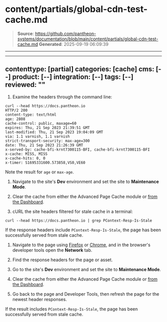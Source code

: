 # content/partials/global-cdn-test-cache.md

> **Source**: https://github.com/pantheon-systems/documentation/blob/main/content/partials/global-cdn-test-cache.md
> **Generated**: 2025-09-19 06:09:39

---

---
contenttype: [partial]
categories: [cache]
cms: [--]
product: [--]
integration: [--]
tags: [--]
reviewed: ""
---

<TabList>

<Tab title="Via Command Line" id="cli" active={true}>

1. Examine the headers through the command line:

  ```bash{outputLines: 2-20}
  curl --head https://docs.pantheon.io
  HTTP/2 200
  content-type: text/html
  age: 2808
  cache-control: public, maxage=60
  expires: Thu, 21 Sep 2023 21:39:51 GMT
  last-modified: Thu, 21 Sep 2023 19:04:09 GMT
  via: 1.1 varnish, 1.1 varnish
  strict-transport-security: max-age=300
  date: Thu, 21 Sep 2023 21:26:39 GMT
  x-served-by: cache-bfi-krnt7300115-BFI, cache-bfi-krnt7300115-BFI
  x-cache: MISS, MISS
  x-cache-hits: 0, 0
  x-timer: S1695331600.573858,VS0,VE60
  ```

  Note the result for `age` or `max-age`.

1. Navigate to the site's **Dev** environment and set the site to **Maintenance Mode**.

1. Clear the cache from either the Advanced Page Cache module or [from the Dashboard](/clear-caches#pantheon-dashboard).

1. cURL the site headers filtered for stale cache in a terminal:

  ```bash{promptUser: user}
  curl --head https://docs.pantheon.io | grep PContext-Resp-Is-Stale
  ```

  If the response headers include `PContext-Resp-Is-Stale`, the page has been successfully served from stale cache.

</Tab>

<Tab title="Via Web Browser" id="web-browser">

1. Navigate to the page using [Firefox](https://developer.mozilla.org/en-US/docs/Tools) or [Chrome](https://developer.chrome.com/docs/devtools/), and in the browser's developer tools open the **Network** tab.

1. Find the response headers for the page or asset.

1. Go to the site's **Dev** environment and set the site to **Maintenance Mode**.

1. Clear the cache from either the Advanced Page Cache module or [from the Dashboard](/clear-caches#pantheon-dashboard).

1. Go back to the page and Developer Tools, then refresh the page for the newest header responses.

  If the result includes `PContext-Resp-Is-Stale`, the page has been successfully served from stale cache.

</Tab>

</TabList>
